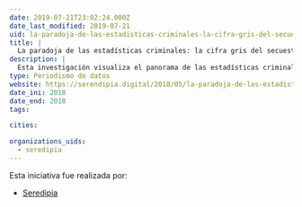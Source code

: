 ```yaml
---
date: 2019-07-21T23:02:24.000Z
date_last_modified: 2019-07-21
uid: la-paradoja-de-las-estadisticas-criminales-la-cifra-gris-del-secuestro
title: |
  La paradoja de las estadísticas criminales: la cifra gris del secuestro
description: |
  Esta investigación visualiza el panorama de las estadísticas criminales, específicamente del secuestro en México y analiza las falencias en los registros que hacen las autoridades.
type: Periodismo de datos
website: https://serendipia.digital/2018/05/la-paradoja-de-las-estadisticas-criminales-la-cifra-gris-del-secuestro/
date_ini: 2018
date_end: 2018
tags:

cities: 

organizations_uids:
  - seredipia
---
```


Esta iniciativa fue realizada por:

- [Seredipia](/organizaciones/seredipia)
